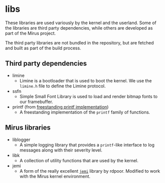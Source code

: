 # libs

These libraries are used variously by the kernel and the userland. Some of the libraries are third party dependencies, while others are developed as part of the Mirus project.

The third party libraries are not bundled in the repository, but are fetched and built as part of the build process.

## Third party dependencies

- limine
  - Limine is a bootloader that is used to boot the kernel. We use the `limine.h` file to define the Limine protocol.
- ssfn
  - Simple Small Font Library is used to load and render bitmap fonts to our framebuffer.
- printf (from [freestanding printf implementation](https://github.com/eyalroz/printf))
  - A freestanding implementation of the `printf` family of functions.

## Mirus libraries

- liblogger
  - A simple logging library that provides a `printf`-like interface to log messages along with their severity level.
- libk
  - A collection of utility functions that are used by the kernel.
- jemi
  - A form of the really excellent [`jemi`](https://github.com/rdpoor/jemi) library by rdpoor. Modified to work with the Mirus kernel environment.
